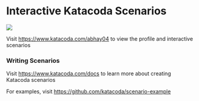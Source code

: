 # Interactive Katacoda Scenarios

[![](http://shields.katacoda.com/katacoda/abhay04/count.svg)](https://www.katacoda.com/abhay04 "Get your profile on Katacoda.com")

Visit https://www.katacoda.com/abhay04 to view the profile and interactive scenarios

### Writing Scenarios
Visit https://www.katacoda.com/docs to learn more about creating Katacoda scenarios

For examples, visit https://github.com/katacoda/scenario-example
